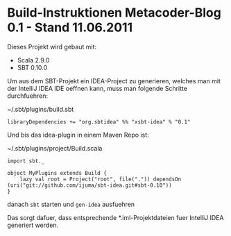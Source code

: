 # Build-Instruktionen Metacoder-Blog 0.1 - Stand 11.06.2011

Dieses Projekt wird gebaut mit:

* Scala 2.9.0
* SBT 0.10.0

Um aus dem SBT-Projekt ein IDEA-Project zu generieren, welches man mit der IntelliJ IDEA IDE oeffnen kann,
muss man folgende Schritte durchfuehren:

~/.sbt/plugins/build.sbt

	libraryDependencies += "org.sbtidea" %% "xsbt-idea" % "0.1"

Und bis das idea-plugin in einem Maven Repo ist:

~/.sbt/plugins/project/Build.scala

	import sbt._

	object MyPlugins extends Build {
  		lazy val root = Project("root", file(".")) dependsOn (uri("git://github.com/ijuma/sbt-idea.git#sbt-0.10"))
	}

danach `sbt` starten und `gen-idea` ausfuehren

Das sorgt dafuer, dass entsprechende *.iml-Projektdateien fuer IntelliJ IDEA generiert werden.
